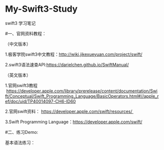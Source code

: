 # My-Swift3-Study
swift3 学习笔记

#一、官网资料教程：

（中文版本）   

1.极客学院swift3中文教程：http://wiki.jikexueyuan.com/project/swift/   

2.swift3语法速查API:https://darielchen.github.io/SwiftManual/   

（英文版本）       

1.官网swift3教程    https://developer.apple.com/library/prerelease/content/documentation/Swift/Conceptual/Swift_Programming_Language/BasicOperators.html#//apple_ref/doc/uid/TP40014097-CH6-ID60   

2.官网swift资料： https://developer.apple.com/swift/resources/  

3.Swift Programming Language：https://developer.apple.com/swift/   


#二、练习Demo:   

基本语法练习：   

